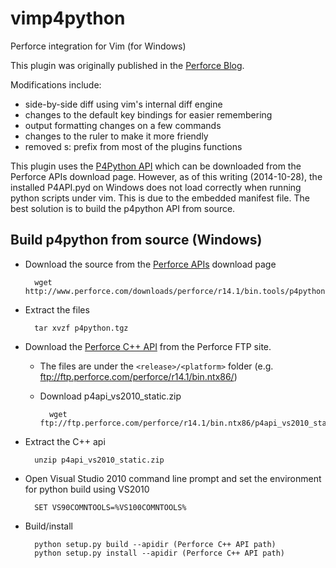 vimp4python
===========

Perforce integration for Vim (for Windows)

This plugin was originally published in the [Perforce Blog][blog].

Modifications include:
* side-by-side diff using vim's internal diff engine
* changes to the default key bindings for easier remembering
* output formatting changes on a few commands
* changes to the ruler to make it more friendly
* removed s: prefix from most of the plugins functions

This plugin uses the [P4Python API][man] which can be downloaded from the
Perforce APIs download page.  However, as of this writing (2014-10-28), the
installed P4API.pyd on Windows does not load correctly when running python
scripts under vim. This is due to the embedded manifest file. The best
solution is to build the p4python API from source.

## Build p4python from source (Windows)

* Download the source from the [Perforce APIs][download] download page

        wget http://www.perforce.com/downloads/perforce/r14.1/bin.tools/p4python.tgz

* Extract the files

        tar xvzf p4python.tgz

* Download the [Perforce C++ API][cppapi] from the Perforce FTP site.
    - The files are under the `<release>/<platform>` folder (e.g.
      ftp://ftp.perforce.com/perforce/r14.1/bin.ntx86/)
    - Download p4api_vs2010_static.zip

            wget ftp://ftp.perforce.com/perforce/r14.1/bin.ntx86/p4api_vs2010_static.zip

* Extract the C++ api

        unzip p4api_vs2010_static.zip

* Open Visual Studio 2010 command line prompt and set the environment for python build using VS2010

        SET VS90COMNTOOLS=%VS100COMNTOOLS%

* Build/install

        python setup.py build --apidir (Perforce C++ API path)
        python setup.py install --apidir (Perforce C++ API path)


[blog]: http://www.perforce.com/blog/101123/perforce-integration-vim-courtesy-p4python
[man]: http://www.perforce.com/perforce/doc.current/manuals/p4script/03_python.html
[download]: http://www.perforce.com/product/components/apis
[cppapi]: ftp://ftp.perforce.com/perforce/
